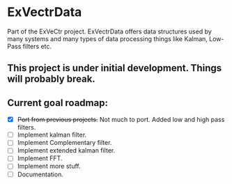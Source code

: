 # ExVectrData
Part of the ExVeCtr project. 
ExVectrData offers data structures used by many systems and many types of data processing things like Kalman, Low-Pass filters etc.
## **This project is under initial development. Things will probably break.**
## Current goal roadmap:
- [X] ~~Port from previous projects.~~ Not much to port. Added low and high pass filters.
- [ ] Implement kalman filter.
- [ ] Implement Complementary filter.
- [ ] Implement extended kalman filter.
- [ ] Implement FFT.
- [ ] Implement more stuff.
- [ ] Documentation.
